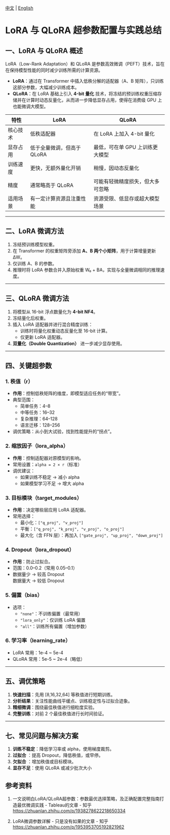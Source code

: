 
[中文](./lora微调的参数怎么选择，lora和Qlora的区别.md) |
[English](./LoRA&QLoRAHyperparameterConfigurationandPracticalGuide.md)

# LoRA 与 QLoRA 超参数配置与实践总结

## 一、LoRA 与 QLoRA 概述
LoRA（Low-Rank Adaptation）和 QLoRA 是参数高效微调（PEFT）技术，旨在在保持模型性能的同时减少训练所需的计算资源。

- **LoRA**：通过在 Transformer 中插入低秩分解的适配器（A、B 矩阵），只训练这部分参数，大幅减少训练成本。
- **QLoRA**：在 LoRA 基础上引入 **4-bit 量化** 技术，将冻结的预训练权重压缩存储并在计算时动态反量化，从而进一步降低显存占用，使得在消费级 GPU 上也能微调大模型。

| 特性        | LoRA                          | QLoRA                               |
|-------------|--------------------------------|--------------------------------------|
| 核心技术    | 低秩适配器                      | 在 LoRA 上加入 4-bit 量化           |
| 显存占用    | 低于全量微调，但高于 QLoRA       | 最低，可在单 GPU 上训练更大模型      |
| 训练速度    | 更快，无额外量化开销             | 稍慢，因动态反量化                   |
| 精度        | 通常略高于 QLoRA                 | 可能有轻微精度损失，但大多可忽略     |
| 适用场景    | 有一定计算资源且注重性能         | 资源受限、低显存或超大模型场景       |

---

## 二、LoRA 微调方法
1. 冻结预训练模型权重。
2. 在 Transformer 的权重矩阵旁添加 **A、B 两个小矩阵**，用于计算增量更新 ΔW。
3. 仅训练 A、B 的参数。
4. 推理时将 LoRA 参数合并入原始权重 W₀ + BA，实现与全量微调相同的推理速度。

---

## 三、QLoRA 微调方法
1. 将模型从 16-bit 浮点数量化为 **4-bit NF4**。
2. 冻结量化后权重。
3. 插入 LoRA 适配器并进行混合精度训练：
   - 训练时将量化权重动态反量化至 16-bit 计算。
   - 仅更新 LoRA 适配器。
4. **双量化（Double Quantization）** 进一步减少显存使用。

---

## 四、关键超参数

### 1. 秩值（r）
- **作用**：控制低秩矩阵的维度，即模型适应任务的“带宽”。
- 典型范围：
  - 简单任务：4–8
  - 中等任务：16–32
  - 复杂推理：64–128
  - 语言迁移：128–256
- 调优策略：从小到大试验，找到性能提升的“拐点”。

### 2. 缩放因子（lora_alpha）
- **作用**：控制适配器对原模型的影响。
- 常用设置：`alpha = 2 × r`（标准）
- 调优建议：
  - 如果训练不稳定 → 减小 alpha
  - 如果模型学习不足 → 增大 alpha

### 3. 目标模块（target_modules）
- **作用**：决定哪些层应用 LoRA 适配器。
- 常用选择：
  - 最小化：`["q_proj", "v_proj"]`
  - 平衡：`["q_proj", "k_proj", "v_proj", "o_proj"]`
  - 最大化（含 FFN 层）：再加入 `["gate_proj", "up_proj", "down_proj"]`

### 4. Dropout（lora_dropout）
- **作用**：防止过拟合。
- 范围：0.0–0.2（常用 0.05–0.1）
- 数据量少 → 较高 Dropout  
  数据量大 → 较低 Dropout

### 5. 偏置（bias）
- 选项：
  - `"none"`：不训练偏置（最常用）
  - `"lora_only"`：仅训练 LoRA 偏置
  - `"all"`：训练所有偏置（增加参数）

### 6. 学习率（learning_rate）
- LoRA 常用：1e-4 ~ 5e-4  
- QLoRA 常用：5e-5 ~ 2e-4（略低）

---

## 五、调优策略
1. **快速扫描**：先用 [8,16,32,64] 等秩值进行短期训练。
2. **分析结果**：关注性能曲线平缓点、训练稳定性与过拟合迹象。
3. **精细微调**：围绕最佳秩值进行细粒度实验。
4. **完整训练**：对前 2 个最佳秩值进行长时间验证。


---

## 七、常见问题与解决方案
1. **训练不稳定**：降低学习率或 alpha，使用梯度裁剪。
2. **过拟合** ：提高 Dropout，降低秩值，或早停。
3. **欠拟合** ：增加秩值或目标模块。
4. **显存不足**：使用 QLoRA 或减少批次大小



## 参考资料
1. 一文说明白LoRA/QLoRA超参数：参数最优选择策略，及正确配置完整指南打造最优微调实践 - Tableau的文章 - 知乎
https://zhuanlan.zhihu.com/p/1938278622218650334

2. LoRA微调参数详解 - 只是没有如果的文章 - 知乎
https://zhuanlan.zhihu.com/p/1953953705192821962
